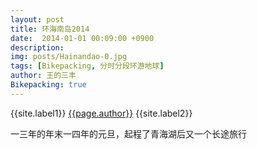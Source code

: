 ```yaml
---
layout: post
title: 环海南岛2014
date:  2014-01-01 00:09:00 +0900
description:
img: posts/Hainandao-0.jpg
tags: [Bikepacking, 分时分段环游地球]
author: 王的三丰
Bikepacking: true
---
```

{{site.label1}} <a href="/about">{{page.author}}</a> {{site.label2}}

一三年的年末一四年的元旦，起程了青海湖后又一个长途旅行
